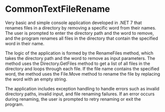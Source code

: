 # CommonTextFileRename
Very basic and simple console application developed in .NET 7 that renames files in a directory by removing a specific word from their names.
The user is prompted to enter the directory path and the word to remove, and the program renames all files in the directory that contain the specified word in their name.

The logic of the application is formed by the RenameFiles method, which takes the directory path and the word to remove as input parameters. The method uses the Directory.GetFiles method to get a list of all files in the directory and loops through each file. If the file name contains the specified word, the method uses the File.Move method to rename the file by replacing the word with an empty string.

The application includes exception handling to handle errors such as invalid directory paths, invalid input, and file renaming failures. If an error occurs during renaming, the user is prompted to retry renaming or exit the program.
